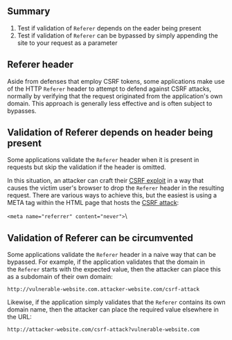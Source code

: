 ## Summary

1. Test if validation of `Referer` depends on the eader being present
2. Test if validation of `Referer` can be bypassed by simply appending the site to your request as a parameter

## Referer header

Aside from defenses that employ CSRF tokens, some applications make use of the HTTP `Referer` header to attempt to defend against CSRF attacks, normally by verifying that the request originated from the application's own domain. This approach is generally less effective and is often subject to bypasses.

## Validation of Referer depends on header being present

Some applications validate the `Referer` header when it is present in requests but skip the validation if the header is omitted.

In this situation, an attacker can craft their [CSRF exploit](https://portswigger.net/web-security/csrf) in a way that causes the victim user's browser to drop the `Referer` header in the resulting request. There are various ways to achieve this, but the easiest is using a META tag within the HTML page that hosts the [CSRF attack](https://portswigger.net/web-security/csrf):

`<meta name="referrer" content="never">`\

## Validation of Referer can be circumvented

Some applications validate the `Referer` header in a naive way that can be bypassed. For example, if the application validates that the domain in the `Referer` starts with the expected value, then the attacker can place this as a subdomain of their own domain:

`http://vulnerable-website.com.attacker-website.com/csrf-attack`

Likewise, if the application simply validates that the `Referer` contains its own domain name, then the attacker can place the required value elsewhere in the URL:

`http://attacker-website.com/csrf-attack?vulnerable-website.com`